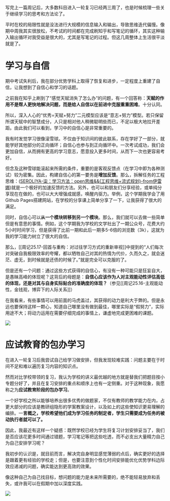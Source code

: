 写完上一篇周记后，大多数科目进入一轮复习已经两三周了，也是时候梳理一些关于继续学习的思考和方法论了。

平时在校的局限性就是没法进行大规模的信息输入和输出，导致思维迭代偏慢。像期中周我其实很放松，不考试的时间都在完成刷知乎和写笔记的循环，其实这种输入输出循环对我受益是很大的，尤其是写笔记的过程。但这几周整体上生活很平淡就是了。

# 学习与自信

期中考试失利后，我在部分优势学科上取得了恢复和进步，一定程度上重建了自信，让我想到了自信心和学习的话题。

之前我在知乎上刷到了“感觉天赋消失了怎么办”的问题，有一个回答称：**天赋的作用不是帮人更快地解决问题，而是给人自信以在前进中克服重重困难**。十分认同。

所以，深入人心的“优秀=天赋+努力”二元模型应该是“意志+努力”模型。若只保留所谓天赋中的智慧成分，人只是相对他人稍微聪明些而已，不足以极大地拉开差距。由此我们可以看到，学习中的自信心是非常重要的。

我有时发觉学习很像滚雪球。不仅由于知识间的彼此联系，存在学好了一部分，就能学好其他部分的正向循环；自信心也参与到正向循环中。一次考试成功，我们会更加自信，从而拥有更高的学习意志，愿意投入更多时间，从而下一次也更容易考好。

但念及这种雪球能滚起来所需的条件，重要的是客观反馈点（在学习中即为各种测试）较为密集。因此，构建自信心的第一要务是**增加反馈**。那么，拆解任务的工程思维：([SEROLIYA-柒：学习方法：open思维&&(工程思维+流式规划)-from伊雷娜](https://zhuanlan.zhihu.com/p/1900904791011463861))就是一个极好的加速反馈的方法。另外，也可以和朋友们分享经验，或单纯分享现在在做的，也可以大大增强成就感，唤醒内驱力。举例，这个学期我学会了用Github Pages搭建网站，在学校的分享课上简单分享了一下，让我获得了很大的满足。

同时，自信心可以**从一个模块转移到另一个模块**。那么，我们就可以去做一些简单但是有意思的事情。例如，这个学期我为学校的文学社出了一期公众号，花费大约5小时时间学习，但是获得了比前一期和此后一期多5-6倍的浏览数（3k），这就为我的学习能力树立了很大的自信。

那么，[[周记25.17-回首与重构：对过往学习方式的重新审视]]中提到的“人们每次对突破自我极限效率的夸耀，都以牺牲自己对其的热情为代价，久而久之，就会迷茫、虚无，到时候就是还债的时候了。”就是完全可以克服的了。

但是还有一个问题：通过这些方式获得的自信心，有没有一种可能只是狂妄自大，是愚昧高峰的体现呢？这背后的母题是：**自信心应该作为人对主观能动性评估高低的体现，还是对其与自身实际贴合的准确度的体现？**（参见[[周记25.16-主观能动性，金钱观，博弈下的人际关系]]）

在我看来，有些事情可以用前面的马虎盖过，其获得的动力是利大于弊的。但是永远也要保持这样一颗心，知道自己哪里没有做到最佳，哪里实际是“假努力”，实际用途不大；将动力运用在需要仔细完成的事情上，谦虚地完成更困难的课题。

![](https://pic1.zhimg.com/v2-ce52078bcf269cf1269267baacf07c93_720w.jpg?source=d16d100b)

# 应试教育的包办学习

在进入一轮复习后我尝试自己给学习做安排，但我发现较难实践：问题主要在于时间不足和难以遍历复习内容的知识点。

然而对比学校带领的复习，我认为学校的讲义最优越的地方就是替我们把题目按小专题分好了，并且在复习安排的重点和顺序上也有一定侧重。对于这种现象，我愿称之为**应试教育阶段的包办学习**。

一个好学校之所以能够培养出很多优秀的做题家，不仅有教师的教学能力在内，占更大部分的应该是教研组隐形的学案教案设计，以及如上的这些使知识更易理解的编排。一**言概之，学校希望他们成为学习任务的制定者，学生只需要成为任务的被动执行者就可以了。**

因此，我最近有这样一个疑惑：既然学校已经为学生将复习计划安排妥当了，我们是否应该花更多时间通过错题，学习笔记等把这些吃透，而不必支出大量精力自己为自己安排学习呢？

我初步的认识是，就目前而言，解决完自身明显感觉薄弱的点后，确实更好的选择是跟着更有经验的学校走；但是，也要注意到个性化时间安排能优化优势学科边际效应递减的问题，确实能达到更高效的效果。

像这种自己为自己找目标，想问题的能力是未来所需要的，绝不能轻易放弃和丢失，或许我可以在假期中加以深度实践。

![](https://picx.zhimg.com/v2-ed85fcf4a65834cec4b3dbf838372a6d_720w.jpg?source=d16d100b)

